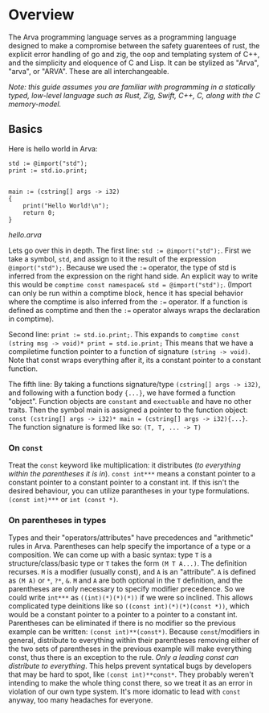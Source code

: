 # Overview

The Arva programming language serves as a programming language designed to make a compromise between the safety guarentees of rust, the explicit error handling of go and zig, the oop and templating system of C++, and the simplicity and eloquence of C and Lisp. It can be stylized as "Arva", "arva", or "ARVA". These are all interchangeable.

*Note: this guide assumes you are familiar with programming in a statically typed, low-level language such as Rust, Zig, Swift, C++, C, along with the C memory-model.*



## Basics
Here is hello world in Arva:

```arva
std := @import("std");
print := std.io.print;


main := (cstring[] args -> i32)
{
	print("Hello World!\n");
	return 0;
}

```
*hello.arva*

Lets go over this in depth.
The first line: `std := @import("std");`. First we take a symbol, `std`, and assign to it the result of the expression `@import("std");`. Because we used the `:=` operator, the type of std is inferred from the expression on the right hand side. An explicit way to write this would be `comptime const namespace& std = @import("std");`. (Import can only be run within a comptime block, hence it has special behavior where the comptime is also inferred from the `:=` operator. If a function is defined as comptime and then the `:=` operator always wraps the declaration in comptime).

Second line: `print := std.io.print;`. This expands to `comptime const (string msg -> void)* print = std.io.print;` This means that we have a compiletime function pointer to a function of signature `(string -> void)`. Note that const wraps everything after it, its a constant pointer to a constant function.

The fifth line: By taking a functions signature/type `(cstring[] args -> i32)`, and following with a function body `{...}`, we have formed a function "object". Function objects are `constant` and `exectuable` and have no other traits. Then the symbol main is assigned a pointer to the function object: `const (cstring[] args -> i32)* main = (cstring[] args -> i32){...}`.  The function signature is formed like so: `(T, T, ... -> T)`


### On `const`
Treat the `const` keyword like multiplication: it distributes (*to everything within the parentheses it is in*).   `const int***` means a constant pointer to a constant pointer to a constant pointer to a constant int. If this isn't the desired behaviour, you can utilize parantheses in your type formulations. `(const int)***` or `int (const *)`.

### On parentheses in types
Types and their "operators/attributes" have precedences and "arithmetic" rules in Arva. Parentheses can help specify the importance of a type or a composition. We can come up with a basic syntax: type `T` is a structure/class/basic type or `T` takes the form `(M T A...)`. The definition recurses.  `M` is a modifier (usually const), and `A` is an "attribute". `A` is defined as `(M A)` or `*`, `?*`, `&`. `M` and `A` are both optional in the `T` definition, and the parentheses are only necessary to specify modifier precedence. So we could write `int***` as `((int)(*)(*)(*))` if we were so inclined. This allows complicated type deinitions like so `((const int)(*)(*)(const *))`, which would be a constant pointer to a pointer to a pointer to a constant int. Parentheses can be eliminated if there is no modifier so the previous example can be written: `(const int)**(const*)`. Because `const`/modifiers in general, distribute to everything within their parentheses removing either of the two sets of parentheses in the previous example will make everything const, thus there is an exception to the rule. *Only a leading const can distribute to everything*. This helps prevent syntatical bugs by developers that may be hard to spot, like `(const int)**const*`. They probably weren't intending to make the whole thing const there, so we treat it as an error in violation of our own type system. It's more idomatic to lead with `const` anyway, too many headaches for everyone.





